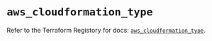 # `aws_cloudformation_type`

Refer to the Terraform Registory for docs: [`aws_cloudformation_type`](https://registry.terraform.io/providers/hashicorp/aws/5.24.0/docs/resources/cloudformation_type).
